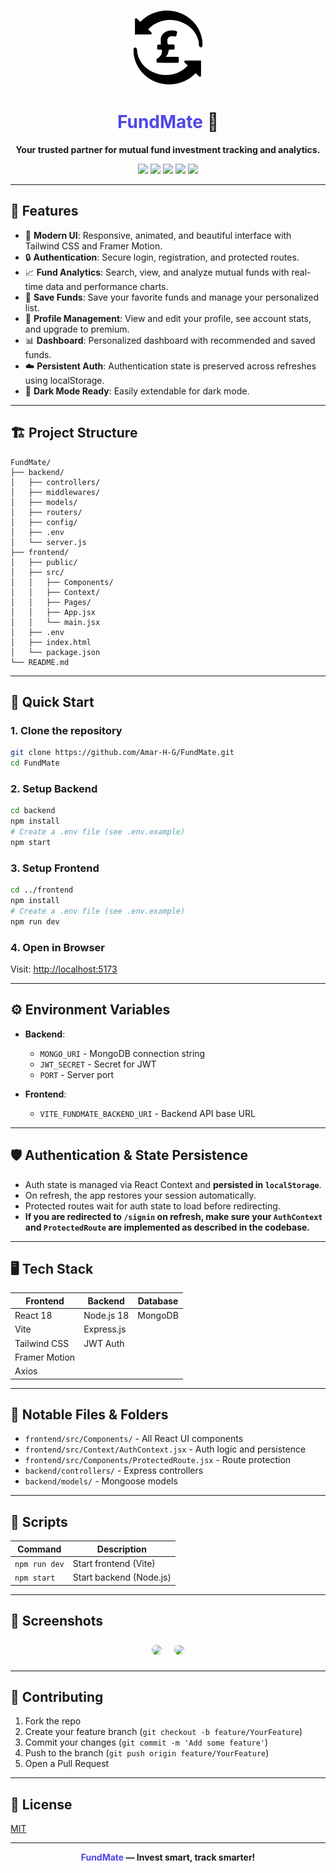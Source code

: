 <p align="center">
  <img src="frontend/public/images.png" alt="FundMate Logo" width="120" />
</p>

<h1 align="center">
  <span style="color:#4f46e5;">FundMate</span> 🚀
</h1>
<p align="center">
  <b>Your trusted partner for mutual fund investment tracking and analytics.</b>
</p>

<p align="center">
  <img src="https://img.shields.io/badge/React-18-blue?logo=react" />
  <img src="https://img.shields.io/badge/Node.js-18-green?logo=node.js" />
  <img src="https://img.shields.io/badge/Express.js-4.18-black?logo=express" />
  <img src="https://img.shields.io/badge/MongoDB-6.0-brightgreen?logo=mongodb" />
  <img src="https://img.shields.io/badge/Vite-4.0-purple?logo=vite" />
</p>

---

## 🌟 Features

- 🎨 **Modern UI**: Responsive, animated, and beautiful interface with Tailwind CSS and Framer Motion.
- 🔒 **Authentication**: Secure login, registration, and protected routes.
- 📈 **Fund Analytics**: Search, view, and analyze mutual funds with real-time data and performance charts.
- 💾 **Save Funds**: Save your favorite funds and manage your personalized list.
- 👤 **Profile Management**: View and edit your profile, see account stats, and upgrade to premium.
- 📊 **Dashboard**: Personalized dashboard with recommended and saved funds.
- ☁️ **Persistent Auth**: Authentication state is preserved across refreshes using localStorage.
- 🌙 **Dark Mode Ready**: Easily extendable for dark mode.

---

## 🏗️ Project Structure

```
FundMate/
├── backend/
│   ├── controllers/
│   ├── middlewares/
│   ├── models/
│   ├── routers/
│   ├── config/
│   ├── .env
│   └── server.js
├── frontend/
│   ├── public/
│   ├── src/
│   │   ├── Components/
│   │   ├── Context/
│   │   ├── Pages/
│   │   ├── App.jsx
│   │   └── main.jsx
│   ├── .env
│   ├── index.html
│   └── package.json
└── README.md
```

---

## 🚀 Quick Start

### 1. **Clone the repository**

```bash
git clone https://github.com/Amar-H-G/FundMate.git
cd FundMate
```

### 2. **Setup Backend**

```bash
cd backend
npm install
# Create a .env file (see .env.example)
npm start
```

### 3. **Setup Frontend**

```bash
cd ../frontend
npm install
# Create a .env file (see .env.example)
npm run dev
```

### 4. **Open in Browser**

Visit: [http://localhost:5173](http://localhost:5173)

---

## ⚙️ Environment Variables

- **Backend**:  
  - `MONGO_URI` - MongoDB connection string  
  - `JWT_SECRET` - Secret for JWT  
  - `PORT` - Server port

- **Frontend**:  
  - `VITE_FUNDMATE_BACKEND_URI` - Backend API base URL

---

## 🛡️ Authentication & State Persistence

- Auth state is managed via React Context and **persisted in `localStorage`**.
- On refresh, the app restores your session automatically.
- Protected routes wait for auth state to load before redirecting.
- **If you are redirected to `/signin` on refresh, make sure your `AuthContext` and `ProtectedRoute` are implemented as described in the codebase.**

---

## 🖥️ Tech Stack

| Frontend         | Backend         | Database   |
|------------------|----------------|------------|
| React 18         | Node.js 18     | MongoDB    |
| Vite             | Express.js     |            |
| Tailwind CSS     | JWT Auth       |            |
| Framer Motion    |                |            |
| Axios            |                |            |

---

## 📂 Notable Files & Folders

- `frontend/src/Components/` - All React UI components
- `frontend/src/Context/AuthContext.jsx` - Auth logic and persistence
- `frontend/src/Components/ProtectedRoute.jsx` - Route protection
- `backend/controllers/` - Express controllers
- `backend/models/` - Mongoose models

---

## 📝 Scripts

| Command           | Description                |
|-------------------|---------------------------|
| `npm run dev`     | Start frontend (Vite)     |
| `npm start`       | Start backend (Node.js)   |

---

## 🎨 Screenshots

<p align="center">
  <img src="frontend/public/screenshot1.png" width="350" style="border-radius:8px;margin:8px;" />
  <img src="frontend/public/screenshot2.png" width="350" style="border-radius:8px;margin:8px;" />
</p>

---

## 🤝 Contributing

1. Fork the repo
2. Create your feature branch (`git checkout -b feature/YourFeature`)
3. Commit your changes (`git commit -m 'Add some feature'`)
4. Push to the branch (`git push origin feature/YourFeature`)
5. Open a Pull Request

---

## 📄 License

[MIT](LICENSE)

---

<p align="center">
  <b><span style="color:#4f46e5;">FundMate</span> — Invest smart, track smarter!</b>
</p>

